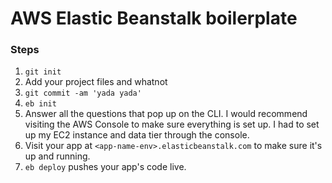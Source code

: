 # AWS Elastic Beanstalk boilerplate

### Steps

1. `git init`
2. Add your project files and whatnot
3. `git commit -am 'yada yada'`
4. `eb init`
5. Answer all the questions that pop up on the CLI. I would recommend visiting the AWS Console to make sure everything is set up. I had to set up my EC2 instance and data tier through the console.
6. Visit your app at `<app-name-env>.elasticbeanstalk.com` to make sure it's up and running.
7. `eb deploy` pushes your app's code live.